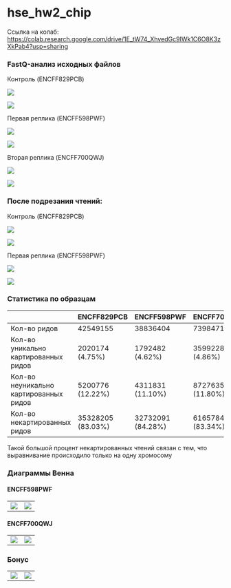 # hse_hw2_chip

Ссылка на колаб: https://colab.research.google.com/drive/1E_tW74_XhvedGc9IWk1C6O8K3zXkPab4?usp=sharing

### FastQ-анализ исходных файлов

Контроль (ENCFF829PCB)

![](https://github.com/kolbunovaa/images/blob/main/PCB1.png)

![](https://github.com/kolbunovaa/images/blob/main/PCB2.png)

Первая реплика (ENCFF598PWF)

![](https://github.com/kolbunovaa/images/blob/main/PWF1.png)

![](https://github.com/kolbunovaa/images/blob/main/PWF2.png)

Вторая реплика (ENCFF700QWJ)

![](https://github.com/kolbunovaa/images/blob/main/QWJ1.png)

![](https://github.com/kolbunovaa/images/blob/main/QWJ2.png)

### После подрезания чтений:
Контроль (ENCFF829PCB)

![](https://github.com/kolbunovaa/images/blob/main/PCB_trimm1.png)

![](https://github.com/kolbunovaa/images/blob/main/PCB_trimm2.png)

Первая реплика (ENCFF598PWF)

![](https://github.com/kolbunovaa/images/blob/main/PWF_trimm1.png)

![](https://github.com/kolbunovaa/images/blob/main/PWF_trimm2.png)

### Статистика по образцам
|  | ENCFF829PCB | ENCFF598PWF | ENCFF700QWJ |
| --- | --- | --- | --- |
|Кол-во ридов |42549155|38836404|73984712|
|Кол-во уникально картированных ридов|2020174 (4.75%)|1792482 (4.62%)|3599228 (4.86%)|
|Кол-во неуникально картированных ридов|5200776 (12.22%)|4311831 (11.10%)|8727635 (11.80%)|
|Кол-во некартированных ридов|35328205 (83.03%)|32732091 (84.28%)|61657849 (83.34%)|

Такой большой процент некартированных чтений связан с тем, что выравнивание происходило только на одну хромосому

### Диаграммы Венна
#### ENCFF598PWF
|  |  |
| --- | --- |
|![](https://github.com/kolbunovaa/images/blob/main/PWF_peak1.png)|![](https://github.com/kolbunovaa/images/blob/main/PWF_peak2.png)|

#### ENCFF700QWJ
|  |  |
| --- | --- |
|![](https://github.com/kolbunovaa/images/blob/main/QWJ_peak1.png)|![](https://github.com/kolbunovaa/images/blob/main/QWJ_peak2.png)|


### Бонус
|  |  |
| --- | --- |
|![](https://github.com/kolbunovaa/images/blob/main/result.png)|![](https://github.com/kolbunovaa/images/blob/main/result2.png)|


